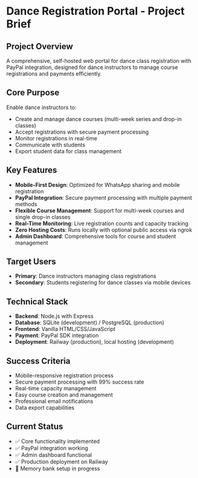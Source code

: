 # Dance Registration Portal - Project Brief

## Project Overview
A comprehensive, self-hosted web portal for dance class registration with PayPal integration, designed for dance instructors to manage course registrations and payments efficiently.

## Core Purpose
Enable dance instructors to:
- Create and manage dance courses (multi-week series and drop-in classes)
- Accept registrations with secure payment processing
- Monitor registrations in real-time
- Communicate with students
- Export student data for class management

## Key Features
- **Mobile-First Design**: Optimized for WhatsApp sharing and mobile registration
- **PayPal Integration**: Secure payment processing with multiple payment methods
- **Flexible Course Management**: Support for multi-week courses and single drop-in classes
- **Real-Time Monitoring**: Live registration counts and capacity tracking
- **Zero Hosting Costs**: Runs locally with optional public access via ngrok
- **Admin Dashboard**: Comprehensive tools for course and student management

## Target Users
- **Primary**: Dance instructors managing class registrations
- **Secondary**: Students registering for dance classes via mobile devices

## Technical Stack
- **Backend**: Node.js with Express
- **Database**: SQLite (development) / PostgreSQL (production)
- **Frontend**: Vanilla HTML/CSS/JavaScript
- **Payment**: PayPal SDK integration
- **Deployment**: Railway (production), local hosting (development)

## Success Criteria
- Mobile-responsive registration process
- Secure payment processing with 99% success rate
- Real-time capacity management
- Easy course creation and management
- Professional email notifications
- Data export capabilities

## Current Status
- ✅ Core functionality implemented
- ✅ PayPal integration working
- ✅ Admin dashboard functional
- ✅ Production deployment on Railway
- 🔄 Memory bank setup in progress
